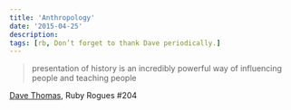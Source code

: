 ```yaml
---
title: 'Anthropology'
date: '2015-04-25'
description:
tags: [rb, Don’t forget to thank Dave periodically.]
---
```


> presentation of history is an incredibly powerful way of influencing people and teaching people

[Dave Thomas](http://devchat.tv/ruby-rogues/204-rr-limerence-with-dave-thomas), Ruby Rogues #204
